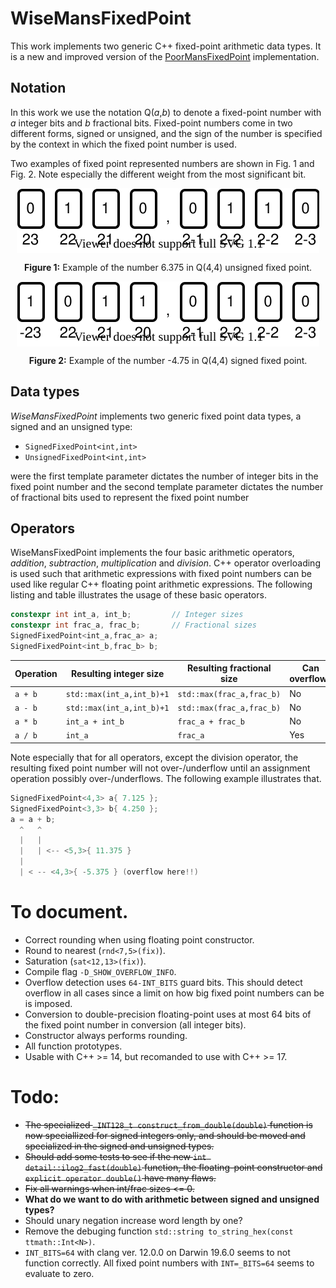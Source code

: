 # WiseMansFixedPoint
This work implements two generic C++ fixed-point arithmetic data types. It is a new and improved version of the [PoorMansFixedPoint](https://github.com/miklhh/PoorMansFixedPoint) implementation.

## Notation
In this work we use the notation Q(*a*,*b*) to denote a fixed-point number with *a* integer bits and *b* fractional bits. Fixed-point numbers come in two different forms, signed or unsigned, and the sign of the number is specified by the context in which the fixed point number is used.

Two examples of fixed point represented numbers are shown in Fig. 1 and Fig. 2. Note especially the different weight from the most significant bit.

<div align="center"><img src="resources/unsigned_fixed_point_example.svg" align="center" alt="Unsigned fixed-point number example"></div>
<div align="center"><p><strong>Figure 1:</strong> Example of the number 6.375 in Q(4,4) unsigned fixed point.</p></div>

<div align="center"><img src="resources/signed_fixed_point_example.svg" align="center" alt="Signed fixed-point number example"></div>
<div align="center"><p><strong>Figure 2:</strong> Example of the number -4.75 in Q(4,4) signed fixed point.</p></div>

## Data types
*WiseMansFixedPoint* implements two generic fixed point data types, a signed and an unsigned type:
 * `SignedFixedPoint<int,int>`
 * `UnsignedFixedPoint<int,int>`

were the first template parameter dictates the number of integer bits in the fixed point number and the second template parameter dictates the number of fractional bits used to represent the fixed point number

## Operators
WiseMansFixedPoint implements the four basic arithmetic operators, *addition*, *subtraction*, *multiplication* and *division*. C++ operator overloading is used such that arithmetic expressions with fixed point numbers can be used like regular C++ floating point arithmetic expressions. The following listing and table illustrates the usage of these basic operators.

```C++
constexpr int int_a, int_b;         // Integer sizes
constexpr int frac_a, frac_b;       // Fractional sizes
SignedFixedPoint<int_a,frac_a> a;
SignedFixedPoint<int_b,frac_b> b;
```
| Operation | Resulting integer size    | Resulting fractional size | Can overflow? |
|-----------|---------------------------|---------------------------|---------------|
| `a + b`   | `std::max(int_a,int_b)+1` | `std::max(frac_a,frac_b)` | No            |
| `a - b`   | `std::max(int_a,int_b)+1` | `std::max(frac_a,frac_b)` | No            |
| `a * b`   | `int_a + int_b`           | `frac_a + frac_b`         | No            |
| `a / b`   | `int_a`                   | `frac_a`                  | Yes           |

Note especially that for all operators, except the division operator, the resulting fixed point number will not over-/underflow until an assignment operation possibly over-/underflows. The following example illustrates that.

```C++
SignedFixedPoint<4,3> a{ 7.125 };
SignedFixedPoint<3,3> b{ 4.250 };
a = a + b;
  ^   ^
  |   |
  |   | <-- <5,3>{ 11.375 }
  |
  | < -- <4,3>{ -5.375 } (overflow here!!)
```

# To document.
 * Correct rounding when using floating point constructor.
 * Round to nearest (`rnd<7,5>(fix)`).
 * Saturation (`sat<12,13>(fix)`).
 * Compile flag `-D_SHOW_OVERFLOW_INFO`.
 * Overflow detection uses `64-INT_BITS` guard bits. This should detect overflow in all cases since a limit on how big fixed point numbers can be is imposed.
 * Conversion to double-precision floating-point uses at most 64 bits of the fixed point number in conversion (all integer bits).
 * Constructor always performs rounding.
 * All function prototypes.
 * Usable with C++ >= 14, but recomanded to use with C++ >= 17.

# Todo:
 * ~~The specialized `_INT128_t construct_from_double(double)` function is now speciallized for signed integers only, and should be moved and specialized in the signed and unsigned types.~~
 * ~~Should add some tests to see if the new `int detail::ilog2_fast(double)` function, the floating-point constructor and `explicit operator double()` have many flaws.~~
 * ~~Fix all warnings when int/frac sizes <= 0.~~
 * **What do we want to do with arithmetic between signed and unsigned types?**
 * Should unary negation increase word length by one?
 * Remove the debuging function `std::string to_string_hex(const ttmath::Int<N>)`.
 * `INT_BITS=64` with clang ver. 12.0.0 on Darwin 19.6.0 seems to not function correctly. All fixed point numbers with `INT=_BITS=64` seems to evaluate to zero.
